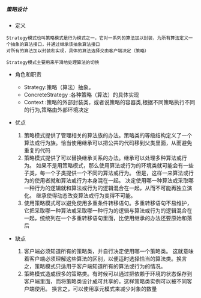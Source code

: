 ##### 策略设计

* 定义
```comment 
Strategy模式也叫策略模式是行为模式之一，它对一系列的算法加以封装，为所有算法定义一个抽象的算法接口，并通过继承该抽象算法接口
对所有的算法加以封装和实现，具体的算法选择交由客户端决定（策略）

Strategy模式主要用来平滑地处理算法的切换
```

* 角色和职责
    - Strategy:策略（算法）抽象。
    - ConcreteStrategy :各种策略（算法）的具体实现
    - Context :策略的外部封装类，或者说策略的容器类,根据不同策略执行不同的行为,策略由外部环境决定

* 优点
    1. 策略模式提供了管理相关的算法族的办法。策略类的等级结构定义了一个算法或行为族。恰当使用继承可以把公共的代码移到父类里面，从而避免重复的代码
    2. 策略模式提供了可以替换继承关系的办法。继承可以处理多种算法或行为。
    如果不是用策略模式，那么使用算法或行为的环境类就可能会有一些子类，每一个子类提供一个不同的算法或行为。
    但是，这样一来算法或行为的使用者就和算法或行为本身混在一起。
    决定使用哪一种算法或采取哪一种行为的逻辑就和算法或行为的逻辑混合在一起，从而不可能再独立演化。
    继承使得动态改变算法或行为变得不可能。
    3. 使用策略模式可以避免使用多重条件转移语句。多重转移语句不易维护，
    它把采取哪一种算法或采取哪一种行为的逻辑与算法或行为的逻辑混合在一起，统统列在一个多重转移语句里面，比使用继承的办法还要原始和落后

* 缺点
    1. 客户端必须知道所有的策略类，并自行决定使用哪一个策略类。
    这就意味着客户端必须理解这些算法的区别，以便适时选择恰当的算法类。换言之，策略模式只适用于客户端知道所有的算法或行为的情况。
    2. 策略模式造成很多的策略类。有时候可以通过把依赖于环境的状态保存到客户端里面，而将策略类设计成可共享的，这样策略类实例可以被不同客户端使用。
    换言之，可以使用享元模式来减少对象的数量